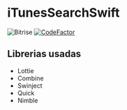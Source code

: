 # iTunesSearchSwift

![Bitrise](https://app.bitrise.io/app/da713d57c78a24f4/status.svg?token=wXxirhkCQA3T2tEKHMmvwA&branch=master) [![CodeFactor](https://www.codefactor.io/repository/github/transmigrado/itunessearchswift/badge)](https://www.codefactor.io/repository/github/transmigrado/itunessearchswift)

## Librerias usadas

- Lottie
- Combine
- Swinject
- Quick
- Nimble